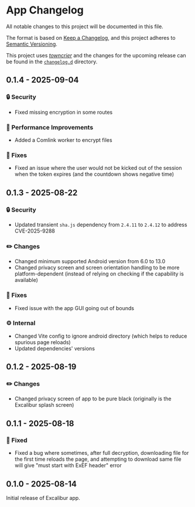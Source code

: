 # App Changelog

All notable changes to this project will be documented in this file.

The format is based on [Keep a Changelog](https://keepachangelog.com/en/1.1.0/), and this project adheres to [Semantic Versioning](https://semver.org/spec/v2.0.0.html).

This project uses [_towncrier_](https://towncrier.readthedocs.io/) and the changes for the upcoming release can be found in the [`changelog.d`](./changelog.d) directory.

<!-- towncrier release notes start -->

## 0.1.4 - 2025-09-04

### 🔒 Security

- Fixed missing encryption in some routes

### 🚄 Performance Improvements

- Added a Comlink worker to encrypt files

### 🔧 Fixes

- Fixed an issue where the user would not be kicked out of the session when the token expires (and the countdown shows negative time)


## 0.1.3 - 2025-08-22

### 🔒 Security

- Updated transient `sha.js` dependency from `2.4.11` to `2.4.12` to address CVE-2025-9288

### ✏️ Changes

- Changed minimum supported Android version from 6.0 to 13.0
- Changed privacy screen and screen orientation handling to be more platform-dependent (instead of relying on checking if the capability is available)

### 🔧 Fixes

- Fixed issue with the app GUI going out of bounds

### ⚙️ Internal

- Changed Vite config to ignore android directory (which helps to reduce spurious page reloads)
- Updated dependencies' versions


## 0.1.2 - 2025-08-19

### ✏️ Changes

- Changed privacy screen of app to be pure black (originally is the Excalibur splash screen)


## 0.1.1 - 2025-08-18

### 🔧 Fixed

- Fixed a bug where sometimes, after full decryption, downloading file for the first time reloads the page, and attempting to download same file will give "must start with ExEF header" error


## 0.1.0 - 2025-08-14

Initial release of Excalibur app.
